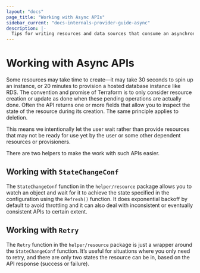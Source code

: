 ```yaml
---
layout: "docs"
page_title: "Working with Async APIs"
sidebar_current: "docs-internals-provider-guide-async"
description: |-
  Tips for writing resources and data sources that consume an asynchronous API.
---
```


# Working with Async APIs

Some resources may take time to create—it may take 30 seconds to spin up an
instance, or 20 minutes to provision a hosted database instance like RDS. The
convention and promise of Terraform is to only consider resource creation or
update as done when these pending operations are actually done. Often the API
returns one or more fields that allow you to inspect the state of the resource
during its creation. The same principle applies to deletion.

This means we intentionally let the user wait rather than provide resources that
may not be ready for use yet by the user or some other dependent resources or
provisioners.

There are two helpers to make the work with such APIs easier.

## Working with `StateChangeConf`

The `StateChangeConf` function in the `helper/resource` package allows you to
watch an object and wait for it to achieve the state specified in the
configuration using the `Refresh()` function. It does exponential backoff by
default to avoid throttling and it can also deal with inconsistent or eventually
consistent APIs to certain extent.

## Working with `Retry`

The `Retry` function in the `helper/resource` package is just a wrapper around
the `StateChangeConf` function. It’s useful for situations where you only need
to retry, and there are only two states the resource can be in, based on the API
response (success or failure).
